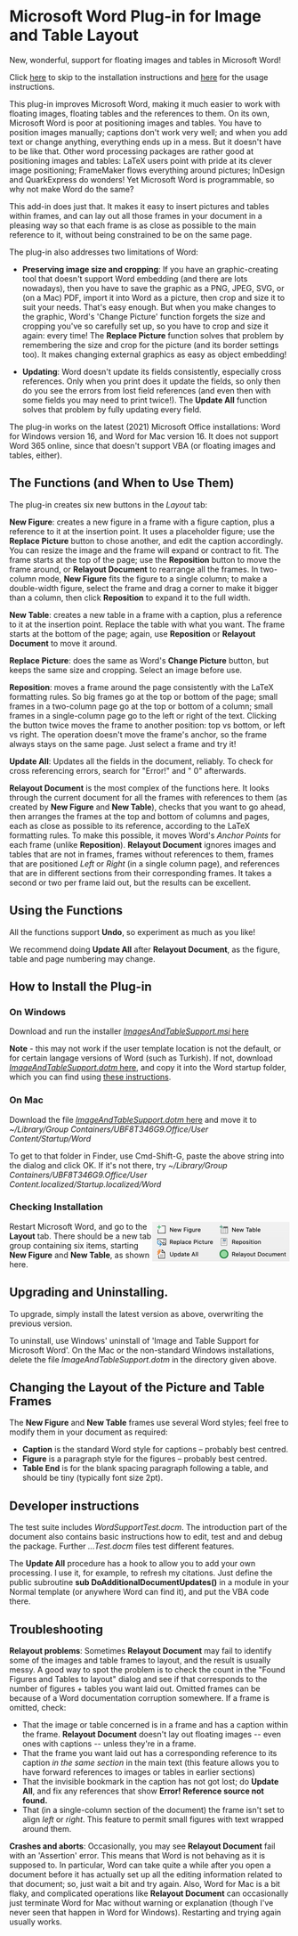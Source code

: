 # Microsoft Word Plug-in for Image and Table Layout

New, wonderful, support for floating images and tables in Microsoft Word!

Click [here](#installation) to skip to the installation instructions and [here](#instructions) for the usage instructions.

 This plug-in improves Microsoft Word, making it much easier to work with floating images, floating tables and the references to them. On its own, Microsoft Word is poor at positioning images and tables. You have to position images manually; captions don't work very well; and when you add text or change anything, everything ends up in a mess. But it doesn't have to be like that. Other word processing packages are rather good at positioning images and tables: LaTeX users point with pride at its clever image positioning; FrameMaker flows everything around pictures; InDesign and QuarkExpress do wonders! Yet Microsoft Word is programmable, so why not make Word do the same?

This add-in does just that. It makes it easy to insert pictures and tables within frames, and can lay out all those frames in your document in a pleasing way so that each frame is as close as possible to the main reference to it, without being constrained to be on the same page.

The plug-in also addresses two limitations of Word:

*  **Preserving image size and cropping**: If you have an graphic-creating tool that doesn't support Word embedding (and there are lots nowadays), then you have to save the graphic as a PNG, JPEG, SVG, or (on a Mac) PDF, import it into Word as a picture, then crop and size it to suit your needs. That's easy enough. But when you make changes to the graphic, Word's 'Change Picture' function forgets the size and cropping you've so carefully set up, so you have to crop and size it again: every time! The **Replace Picture** function solves that problem by remembering the size and crop for the picture (and its border settings too). It makes changing external graphics as easy as object embedding!

* **Updating**: Word doesn't update its fields consistently, especially cross references. Only when you print does it update the fields, so only then do you see the errors from lost field references (and even then with some fields you may need to print twice!). The **Update All** function solves that problem by fully updating every field.

The plug-in works on the latest (2021) Microsoft Office installations: Word for Windows version 16, and Word for Mac version 16. It does not support Word 365 online, since that doesn't support VBA (or floating images and tables, either).

## <a name="instructions"/> The Functions (and When to Use Them)

The plug-in creates six new buttons in the *Layout* tab:

**New Figure**: creates a new figure in a frame with a figure caption, plus a reference to it at the insertion point. It uses a placeholder figure; use the **Replace Picture** button to chose another, and edit the caption accordingly. You can resize the image and the frame will expand or contract to fit. The frame starts at the top of the page; use the **Reposition** button to move the frame around, or **Relayout Document** to rearrange all the frames. In two-column mode, **New Figure** fits the figure to a single column; to make a double-width figure, select the frame and drag a corner to make it bigger than a column, then click **Reposition** to expand it to the full width.

**New Table**: creates a new table in a frame with a caption, plus a reference to it at the insertion point. Replace the table with what you want. The frame starts at the bottom of the page; again, use  **Reposition** or **Relayout Document** to move it around.

**Replace Picture**: does the same as Word's **Change Picture** button, but keeps the same size and cropping. Select an image before use. 

**Reposition**: moves a frame around the page consistently with the LaTeX formatting rules. So big frames go at the top or bottom of the page; small frames in a two-column page go at the top or bottom of a column; small frames in a single-column page go to the left or right of the text. Clicking the button twice moves the frame to another position: top vs bottom, or left vs right. The operation doesn't move the frame's anchor, so the frame always stays on the same page. Just select a frame and try it!

**Update All**: Updates all the fields in the document, reliably. To check for cross referencing errors, search for "Error!" and " 0" afterwards.

**Relayout Document** is the most complex of the functions here. It looks through the current document for all the frames with references to them (as created by **New Figure** and **New Table**), checks that you want to go ahead, then arranges the frames at the top and bottom of columns and pages, each as close as possible to its reference, according to the LaTeX formatting rules. To make this possible, it moves Word's *Anchor Points* for each frame (unlike **Reposition**). **Relayout Document** ignores images and tables that are not in frames, frames without references to them, frames that are positioned *Left* or *Right* (in a single column page), and references that are in different sections from their corresponding frames. It takes a second or two per frame laid out, but the results can be excellent.

## Using the Functions

All the functions support **Undo**, so experiment as much as you like!

We recommend doing **Update All** after **Relayout Document**, as the figure, table and page numbering may change.

## <a name="installation"/> How to Install the Plug-in

### On Windows

Download and run the installer [*ImagesAndTableSupport.msi* here](https://github.com/charlesweir/WordImagesAndTables/releases/latest/download/ImageAndTableSupport.msi)

**Note** - this may not work if the user template location is not the default, or for certain langage versions of Word (such as Turkish). If not, download [*ImageAndTableSupport.dotm* here](https://github.com/charlesweir/WordImagesAndTables/releases/latest/download/ImageAndTableSupport.dotm), and copy it into the Word startup folder, which you can find using [these instructions](https://wordaddins.com/support/how-to-find-the-word-startup-folder/).

### On Mac

Download the file [*ImageAndTableSupport.dotm* here](https://github.com/charlesweir/WordImagesAndTables/releases/latest/download/ImageAndTableSupport.dotm) and move it to *~/Library/Group Containers/UBF8T346G9.Office/User Content/Startup/Word*  

To get to that folder in Finder, use Cmd-Shift-G, paste the above string into the dialog and click OK. If it's not there, try *~/Library/Group Containers/UBF8T346G9.Office/User Content.localized/Startup.localized/Word*

### Checking Installation

<img align="right" src="images/LayoutTab.png">Restart Microsoft Word, and go to the **Layout** tab. There should be a new tab group containing six items, starting **New Figure** and **New Table**, as shown here.


## Upgrading and Uninstalling.

To upgrade, simply install the latest version as above, overwriting the previous version. 

To uninstall, use Windows' uninstall of 'Image and Table Support for Microsoft Word'. On the Mac or the non-standard Windows installations, delete the file *ImageAndTableSupport.dotm* in the directory given above.

## Changing the Layout of the Picture and Table Frames

The **New Figure** and **New Table** frames use several Word styles; feel free to modify them in your document as required:

- **Caption** is the standard Word style for captions – probably best centred.
- **Figure** is a paragraph style for the figures – probably best centred.
- **Table End** is for the blank spacing paragraph following a table, and should be tiny (typically font size 2pt). 

## Developer instructions

The test suite includes *WordSupportTest.docm*. The introduction part of the document also contains basic instructions how to edit, test and and debug the package. Further *...Test.docm* files test different features.

The **Update All** procedure has a hook to allow you to add your own processing. I use it, for example, to refresh my citations.  Just define the public subroutine **sub DoAdditionalDocumentUpdates()** in a module in your Normal template (or anywhere Word can find it), and put the VBA code there.

## Troubleshooting

**Relayout problems**: Sometimes **Relayout Document** may fail to identify some of the images and table frames to layout, and the result is usually messy. A good way to spot the problem is to check the count in the "Found <count> Figures and Tables to layout" dialog and see if that corresponds to the number of figures + tables you want laid out. Omitted frames can be because of a Word documentation corruption somewhere. If a frame is omitted, check:
* That the image or table concerned is in a frame and has a caption within the frame. **Relayout Document** doesn't lay out floating images -- even ones with captions -- unless they're in a frame.
* That the frame you want laid out has a corresponding reference to its caption *in the same section* in the main text (this feature allows you to have forward references to images or tables in earlier sections)
* That the invisible bookmark in the caption has not got lost; do **Update All**, and fix any references that show **Error! Reference source not found.**
* That (in a single-column section of the document) the frame isn't set to align *left* or *right*. This feature to permit small figures with text wrapped around them.

**Crashes and aborts**: Occasionally, you may see **Relayout Document** fail with an 'Assertion' error. This means that Word is not behaving as it is supposed to. In particular, Word can take quite a while after you open a document before it has actually set up all the editing information related to that document; so, just wait a bit and try again. Also, Word for Mac is a bit flaky, and complicated operations like **Relayout Document** can occasionally just terminate Word for Mac without warning or explanation (though I've never seen that happen in Word for Windows). Restarting and trying again usually works.
